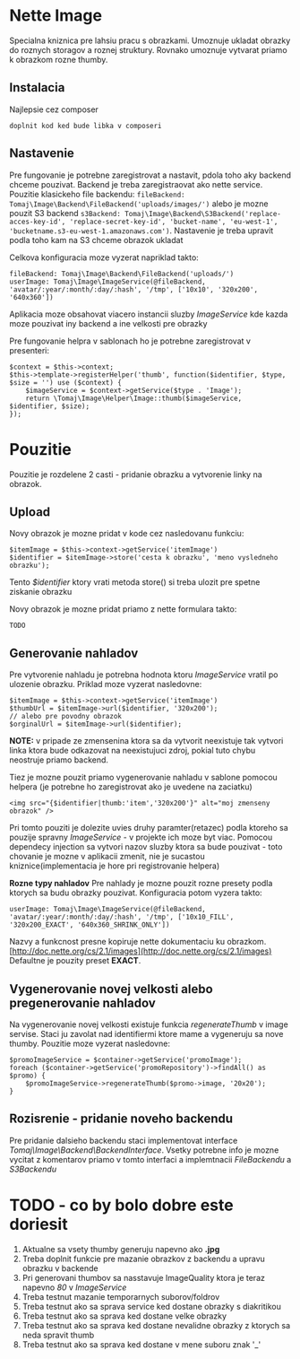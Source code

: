 Nette Image
===========

Specialna kniznica pre lahsiu pracu s obrazkami. Umoznuje ukladat obrazky do roznych storagov a roznej struktury.
Rovnako umoznuje vytvarat priamo k obrazkom rozne thumby.

Instalacia
----------

Najlepsie cez composer
```
doplnit kod ked bude libka v composeri
```

Nastavenie
----------

Pre fungovanie je potrebne zaregistrovat a nastavit, pdola toho aky backend chceme pouzivat.
Backend je treba zaregistraovat ako nette service. Pouzitie klasickeho file backendu: ```fileBackend: Tomaj\Image\Backend\FileBackend('uploads/images/')```
alebo je mozne pouzit S3 backend ```s3Backend: Tomaj\Image\Backend\S3Backend('replace-acces-key-id', 'replace-secret-key-id', 'bucket-name', 'eu-west-1', 'bucketname.s3-eu-west-1.amazonaws.com')```.
Nastavenie je treba upravit podla toho kam na S3 chceme obrazok ukladat

Celkova konfiguracia moze vyzerat napriklad takto:
```
fileBackend: Tomaj\Image\Backend\FileBackend('uploads/')
userImage: Tomaj\Image\ImageService(@fileBackend, 'avatar/:year/:month/:day/:hash', '/tmp', ['10x10', '320x200', '640x360'])
```

Aplikacia moze obsahovat viacero instancii sluzby *ImageService* kde kazda moze pouzivat iny backend a ine velkosti pre obrazky

Pre fungovanie helpra v sablonach ho je potrebne zaregistrovat v presenteri:

```
$context = $this->context;
$this->template->registerHelper('thumb', function($identifier, $type, $size = '') use ($context) {
	$imageService = $context->getService($type . 'Image');
	return \Tomaj\Image\Helper\Image::thumb($imageService, $identifier, $size);
});
```

Pouzitie
========

Pouzitie je rozdelene 2 casti - pridanie obrazku a vytvorenie linky na obrazok.

Upload
------

Novy obrazok je mozne pridat v kode cez nasledovanu funkciu:
```
$itemImage = $this->context->getService('itemImage')
$identifier = $itemImage->store('cesta k obrazku', 'meno vysledneho obrazku');
```
Tento *$identifier* ktory vrati metoda store() si treba ulozit pre spetne ziskanie obrazku

Novy obrazok je mozne pridat priamo z nette formulara takto:
```
TODO
```

Generovanie nahladov
--------------------

Pre vytvorenie nahladu je potrebna hodnota ktoru *ImageService* vratil po ulozenie obrazku.
Priklad moze vyzerat nasledovne:
```
$itemImage = $this->context->getService('itemImage')
$thumbUrl = $itemImage->url($identifier, '320x200');
// alebo pre povodny obrazok
$orginalUrl = $itemImage->url($identifier);
```
**NOTE:** v pripade ze zmensenina ktora sa da vytvorit neexistuje tak vytvori linka ktora bude odkazovat na neexistujuci zdroj, pokial tuto chybu neostruje priamo backend.

Tiez je mozne pouzit priamo vygenerovanie nahladu v sablone pomocou helpera (je potrebne ho zaregistrovat ako je uvedene na zaciatku)

```
<img src="{$identifier|thumb:'item','320x200'}" alt="moj zmenseny obrazok" />
```

Pri tomto pouziti je dolezite uvies druhy paramter(retazec) podla ktoreho sa pouzije spravny *ImageService* - v projekte ich moze byt viac.
Pomocou dependecy injection sa vytvori nazov sluzby ktora sa bude pouzivat - toto chovanie je mozne v aplikacii zmenit, nie je sucastou kniznice(implementacia je hore pri registrovanie helpera)


**Rozne typy nahladov**
Pre nahlady je mozne pouzit rozne presety podla ktorych sa budu obrazky pouzivat.
Konfiguracia potom vyzera takto:
```
userImage: Tomaj\Image\ImageService(@fileBackend, 'avatar/:year/:month/:day/:hash', '/tmp', ['10x10_FILL', '320x200_EXACT', '640x360_SHRINK_ONLY'])
```
Nazvy a funkcnost presne kopiruje nette dokumentaciu ku obrazkom. [http://doc.nette.org/cs/2.1/images](http://doc.nette.org/cs/2.1/images)
Defaultne je pouzity preset **EXACT**.

Vygenerovanie novej velkosti alebo pregenerovanie nahladov
----------------------------------------------------------

Na vygenerovanie novej velkosti existuje funkcia *regenerateThumb* v image servise. Staci ju zavolat nad identifiermi ktore mame a vygeneruju sa nove thumby.
Pouzitie moze vyzerat nasledovne:
```
$promoImageService = $container->getService('promoImage');
foreach ($container->getService('promoRepository')->findAll() as $promo) {
	$promoImageService->regenerateThumb($promo->image, '20x20');
}
```

Rozisrenie - pridanie noveho backendu
-------------------------------------

Pre pridanie dalsieho backendu staci implementovat interface *Tomaj\Image\Backend\BackendInterface*.
Vsetky potrebne info je mozne vycitat z komentarov priamo v tomto interfaci a implemtnacii *FileBackendu* a *S3Backendu*


TODO - co by bolo dobre este doriesit
=====================================

1. Aktualne sa vsety thumby generuju napevno ako **.jpg**
2. Treba doplnit funkcie pre mazanie obrazkov z backendu a upravu obrazku v backende
3. Pri generovani thumbov sa nasstavuje ImageQuality ktora je teraz napevno *80* v *ImageService*
4. Treba testnut mazanie temporarnych suborov/foldrov
5. Treba testnut ako sa sprava service ked dostane obrazky s diakritikou
6. Treba testnut ako sa sprava ked dostane velke obrazky
7. Treba testnut ako sa sprava ked dostane nevalidne obrazky z ktorych sa neda spravit thumb
8. Treba testnut ako sa sprava ked dostane v mene suboru znak '_'


